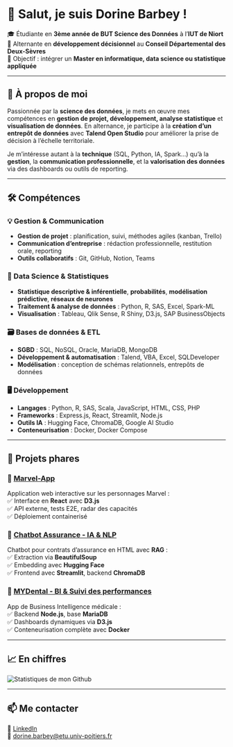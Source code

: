 # 👋 Salut, je suis Dorine Barbey !  

🎓 Étudiante en **3ème année de BUT Science des Données** à l’**IUT de Niort**  
💼 Alternante en **développement décisionnel** au **Conseil Départemental des Deux-Sèvres**  
🎯 Objectif : intégrer un **Master en informatique, data science ou statistique appliquée**

---

## 🚀 À propos de moi  
Passionnée par la **science des données**, je mets en œuvre mes compétences en **gestion de projet, développement, analyse statistique** et **visualisation de données**. En alternance, je participe à la **création d’un entrepôt de données** avec **Talend Open Studio** pour améliorer la prise de décision à l’échelle territoriale.

Je m’intéresse autant à la **technique** (SQL, Python, IA, Spark...) qu’à la **gestion**, la **communication professionnelle**, et la **valorisation des données** via des dashboards ou outils de reporting.

---

## 🛠️ Compétences  

### 💡 Gestion & Communication  
- **Gestion de projet** : planification, suivi, méthodes agiles (kanban, Trello)  
- **Communication d’entreprise** : rédaction professionnelle, restitution orale, reporting  
- **Outils collaboratifs** : Git, GitHub, Notion, Teams  

### 🧠 Data Science & Statistiques  
- **Statistique descriptive & inférentielle**, **probabilités**, **modélisation prédictive**, **réseaux de neurones**  
- **Traitement & analyse de données** : Python, R, SAS, Excel, Spark-ML  
- **Visualisation** : Tableau, Qlik Sense, R Shiny, D3.js, SAP BusinessObjects  

### 🗃️ Bases de données & ETL  
- **SGBD** : SQL, NoSQL, Oracle, MariaDB, MongoDB  
- **Développement & automatisation** : Talend, VBA, Excel, SQLDeveloper  
- **Modélisation** : conception de schémas relationnels, entrepôts de données  

### 🖥️ Développement  
- **Langages** : Python, R, SAS, Scala, JavaScript, HTML, CSS, PHP  
- **Frameworks** : Express.js, React, Streamlit, Node.js  
- **Outils IA** : Hugging Face, ChromaDB, Google AI Studio  
- **Conteneurisation** : Docker, Docker Compose  

---

## 🌟 Projets phares  

### 🔹 [Marvel-App](https://github.com/dodoBrb/marvel-app)  
Application web interactive sur les personnages Marvel :  
✅ Interface en **React** avec **D3.js**  
✅ API externe, tests E2E, radar des capacités  
✅ Déploiement containerisé  

### 🔹 [Chatbot Assurance - IA & NLP](https://github.com/julietterssgnl/RAG-IUT)  
Chatbot pour contrats d’assurance en HTML avec **RAG** :  
✅ Extraction via **BeautifulSoup**  
✅ Embedding avec **Hugging Face**  
✅ Frontend avec **Streamlit**, backend **ChromaDB**  

### 🔹 [MYDental - BI & Suivi des performances](https://github.com/julietterssgnl/mydental-bi)  
App de Business Intelligence médicale :  
✅ Backend **Node.js**, base **MariaDB**  
✅ Dashboards dynamiques via **D3.js**  
✅ Conteneurisation complète avec **Docker**  

---

## 📈 En chiffres  
![Statistiques de mon Github](https://github-readme-stats.vercel.app/api?username=dodoBrb&show_icons=true&theme=radical)

---

## 📫 Me contacter  
🔗 [LinkedIn](https://fr.linkedin.com/in/dorine-barbey-7a080b2a0)  
📧 dorine.barbey@etu.univ-poitiers.fr  
